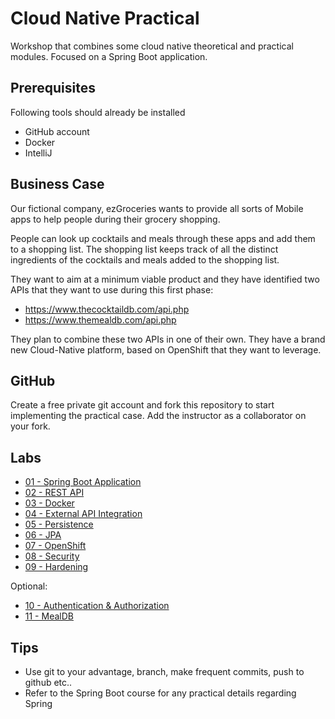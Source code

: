 # Cloud Native Practical

Workshop that combines some cloud native theoretical and practical modules. Focused on a Spring Boot application.

## Prerequisites

Following tools should already be installed
* GitHub account
* Docker
* IntelliJ

## Business Case

Our fictional company, ezGroceries wants to provide all sorts of Mobile apps to help people during their grocery shopping.

People can look up cocktails and meals through these apps and add them to a shopping list. The shopping list keeps track of all the distinct ingredients of the cocktails and meals added to the shopping list. 

They want to aim at a minimum viable product and they have identified two APIs that they want to use during this first phase:

* https://www.thecocktaildb.com/api.php
* https://www.themealdb.com/api.php

They plan to combine these two APIs in one of their own. They have a brand new Cloud-Native platform, based on OpenShift that they want to leverage.

## GitHub

Create a free private git account and fork this repository to start implementing the practical case. Add the instructor as a collaborator on your fork. 

## Labs

* [01 - Spring Boot Application](lab-01-spring-boot)
* [02 - REST API](lab-02-rest-api)
* [03 - Docker](lab-03-docker)
* [04 - External API Integration](lab-04-external-api)
* [05 - Persistence](lab-05-persistence)
* [06 - JPA](lab-06-jpa)
* [07 - OpenShift](lab-07-openshift)
* [08 - Security](lab-08-security)
* [09 - Hardening](lab-09-hardening)

Optional:

* [10 - Authentication & Authorization](lab-10-authn-authz)
* [11 - MealDB](lab-11-mealdb)


## Tips
* Use git to your advantage, branch, make frequent commits, push to github etc..
* Refer to the Spring Boot course for any practical details regarding Spring
